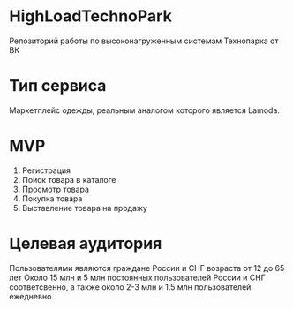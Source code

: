 # HighLoadTechnoPark
Репозиторий работы по высоконагруженным системам Технопарка от ВК

# Тип сервиса
Маркетплейс одежды, реальным аналогом которого является Lamoda.
# MVP
1) Регистрация
2) Поиск товара в каталоге
3) Просмотр товара
4) Покупка товара
5) Выставление товара на продажу
# Целевая аудитория
Пользователями являются граждане России и СНГ возраста от 12 до 65 лет
Около 15 млн и 5 млн постоянных пользователей России и СНГ соответсвенно, а также около 2-3 млн и 1.5 млн пользователей ежедневно.
